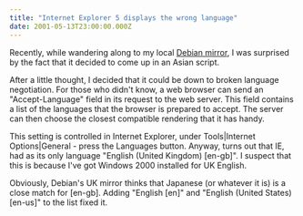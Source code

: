 ```yaml
---
title: "Internet Explorer 5 displays the wrong language"
date: 2001-05-13T23:00:00.000Z
---
```

Recently, while wandering along to my local [Debian mirror](http://www.uk.debian.org/), I was surprised by the fact that it decided to come up in an Asian script.

After a little thought, I decided that it could be down to broken language negotiation. For those who didn't know, a web browser can send an "Accept-Language" field in its request to the web server. This field contains a list of the languages that the browser is prepared to accept. The server can then choose the closest compatible rendering that it has handy.

This setting is controlled in Internet Explorer, under Tools|Internet Options|General - press the Languages button. Anyway, turns out that IE, had as its only language "English (United Kingdom) [en-gb]". I suspect that this is because I've got Windows 2000 installed for UK English.

Obviously, Debian's UK mirror thinks that Japanese (or whatever it is) is a close match for [en-gb]. Adding "English [en]" and "English (United States) [en-us]" to the list fixed it.
